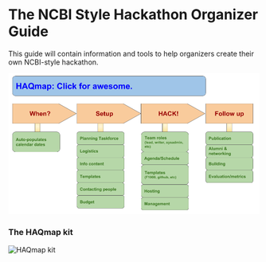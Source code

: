 # The NCBI Style Hackathon Organizer Guide

This guide will contain information and tools to help organizers create their own NCBI-style hackathon.

![HAQmap flow diagram](HAQmap_flow_diagram.png)

### The HAQmap kit
![HAQmap kit](Users/lizamos/Documents/GitHub/HAQmap/HAQmap-kit.png)
